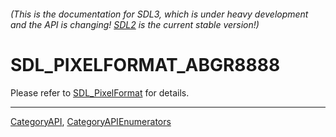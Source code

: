 ###### (This is the documentation for SDL3, which is under heavy development and the API is changing! [SDL2](https://wiki.libsdl.org/SDL2/) is the current stable version!)
# SDL_PIXELFORMAT_ABGR8888

Please refer to [SDL_PixelFormat](SDL_PixelFormat) for details.

----
[CategoryAPI](CategoryAPI), [CategoryAPIEnumerators](CategoryAPIEnumerators)


